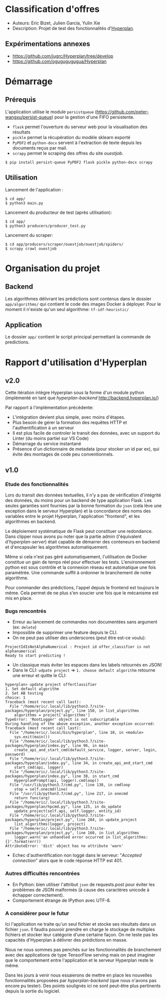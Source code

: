 # Classification d'offres

+ Auteurs: Eric Bizet, Julien Garcia, Yulin Xie
+ Description: Projet de test des fonctionnalités d'[Hyperplan](https://hyperplan.io/index.html). 


## Expérimentations annexes

+ https://github.com/jugrc/Hyperplan/tree/develop
+ https://github.com/ogugugugugua/Hyperplan


# Démarrage

## Prérequis

L'application utilise le module `persistqueue` (https://github.com/peter-wangxu/persist-queue) pour la gestion d'une FIFO persistente.
+ `flask` permet l'ouverture du serveur web pour la visualisation des résultats
+ `pickle` permet la récupération du modèle sklearn exporté
+ `PyPDF2` et `python-docx` servent à l'extraction de texte depuis les documents reçus par mail.
+ `scrapy` permet le scraping des offres du site *ouestjob*.

```console
$ pip install persist-queue PyPDF2 flask pickle python-docx scrapy
```

## Utilisation

Lancement de l'application :

```console
$ cd app/
$ python3 main.py
```

Lancement du producteur de test (après utilisation):

```console
$ cd app/
$ python3 producers/producer_test.py
```

Lancement du scraper:

```console
$ cd app/producers/scraper/ouestjob/ouestjob/spiders/
$ scrapy crawl ouestjob
```

# Organisation du projet

## Backend

Les algorithmes délivrant les prédictions sont contenus dans le dossier `app/algorithms/` qui contient le code des images Docker à déployer. Pour le moment il n'existe qu'un seul algorithme: `tf-idf-heuristic/`

## Application

Le dossier `app/` contient le script principal permettant la commande de predictions.


# Rapport d'utilisation d'Hyperplan

## v2.0

Cette itération intègre Hyperplan sous la forme d'un module python (implémenté en tant que *hyperplan-backend* http://backend.hyperplan.io/)

Par rapport à l'implémentation précédente:

+ L'intégration devient plus simple, avec moins d'étapes.
+ Plus besoin de gérer la formation des requêtes HTTP et l'authentification à un serveur
+ Il est plus facile de controler le transit des données, avec un support du Linter (du moins partiel sur VS Code)
+ Démarrage du service instantané
+ Présence d'un dictionnaire de metadata (pour stocker un id par ex), qui évite des montages de code peu conventionnels.

## v1.0

### Etude des fonctionnalités

Lors du transit des données textuelles, il n'y a pas de vérification d'intégrité des données, du moins pour un backend de type application Flask. Les seules garanties sont fournies par la bonne formation du `json` (cela lève une exception dans le serveur Hyperplan) et la concordance des noms des variables entre le projet Hyperplan, l'application "frontend", et les algorithmes en backend.

Le déploiement systématique de Flask peut constituer une redondance. Dans clipper nous avons pu noter que la partie admin (l'équivalent d'*hyperplan-server*) était capable de démarrer des conteneurs en backend et d'encapsuler les algorithmes automatiquement.

Même si cela n'est pas géré automatiquement, l'utilisation de Docker constitue un gain de temps réel pour effectuer les tests. L'environnement python est sous contrôle et la connexion réseau est automatique une fois paramétrée. Une commande suffit à ordonner le branchement de notre algorithme.

Pour commander des prédictions, l'appel depuis le frontend est toujours le même. Cela permet de ne plus s'en soucier une fois que le mécanisme est mis en place.

### Bugs rencontrés

+ Erreur au lancement de commandes non documentées sans argument (ex: `delete`)
+ Impossible de supprimer une feature depuis le CLI.
+ On ne peut pas utiliser des underscores (peut être est-ce voulu):

```console
ProjectIdIsNotAlphaNumerical : Project id offer_classifier is not alphanumerical
Ready to start predicting ! 
```

+ Un classique mais éviter les espaces dans les labels retournés en JSON!
+ Dans le CLI: `udpate project` => `1. choose default algorithm` retourne une erreur et quitte le CLI:


```console
hyperplan> update project offerClassifier
1. Set default algorithm
2. Set AB testing
choice: 1
Traceback (most recent call last):
  File "/home/eric/.local/lib/python3.7/site-packages/hyperplan/project.py", line 150, in list_algorithms
    algorithms = project['algorithms']
TypeError: 'RootLogger' object is not subscriptable
During handling of the above exception, another exception occurred:
Traceback (most recent call last):
  File "/home/eric/.local/bin/hyperplan", line 10, in <module>
    sys.exit(main())
  File "/home/eric/.local/lib/python3.7/site-packages/hyperplan/index.py", line 96, in main
    create_api_and_start_cmd(default_service, logger, server, login, password)
  File "/home/eric/.local/lib/python3.7/site-packages/hyperplan/index.py", line 34, in create_api_and_start_cmd
    start_cmd(api, logger)
  File "/home/eric/.local/lib/python3.7/site-packages/hyperplan/index.py", line 38, in start_cmd
    HyperplanPrompt(api, logger).cmdloop()
  File "/usr/lib/python3.7/cmd.py", line 138, in cmdloop
    stop = self.onecmd(line)
  File "/usr/lib/python3.7/cmd.py", line 217, in onecmd
    return func(arg)
  File "/home/eric/.local/lib/python3.7/site-packages/hyperplan/hpcmd.py", line 125, in do_update
    update_project(self.api, self.logger, entity_id)
  File "/home/eric/.local/lib/python3.7/site-packages/hyperplan/project.py", line 204, in update_project
    list_algorithms(logger, project)
  File "/home/eric/.local/lib/python3.7/site-packages/hyperplan/project.py", line 160, in list_algorithms
    logger.warn('an unhandled error occurred in list_algorithms: {}'.format(err))
AttributeError: 'dict' object has no attribute 'warn'
```

+ Echec d'authentification non loggé dans le serveur: "*Accepted connection*" alors que le code réponse HTTP est 401.

### Autres difficultés rencontrées

+ En Python: bien utiliser l'attribut `json` de requests.post pour éviter les problèmes de JSON malformés (à cause des caractères unicode à échapper correctement).
+ Comportement étrange de IPython avec UTF-8.

### A considérer pour le futur

Ici l'application ne traite qu'un seul fichier et stocke ses résultats dans un fichier `json`. Il faudra pouvoir prendre en charge le stockage de multiples fichiers et stocker leur catégorie d'une certaine façon. On ne teste pas les capacités d'Hyperplan à délivrer des prédictions en masse.

Nous ne nous sommes pas penchés sur les fonctionnalités de branchement avec des applications de type TensorFlow serving mais on peut imaginer que le comportement entre l'application et le serveur Hyperplan reste le même.

Dans les jours à venir nous essaierons de mettre en place les nouvelles fonctionnalités proposées par *hyperplan-backend* (que nous n'avons pas encore pu tester). Des points soulignés ici ne sont peut-être plus pertinents depuis la sortie du logiciel.